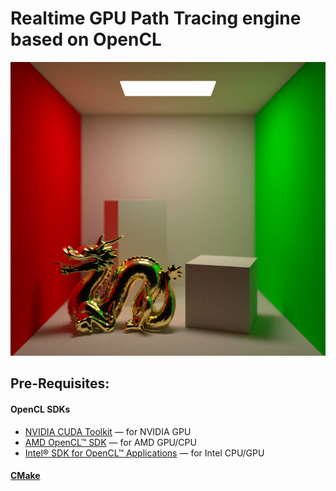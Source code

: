 # Realtime GPU Path Tracing engine based on OpenCL

![](screenshots/cornell_box_2.jpg)

## Pre-Requisites:
#### OpenCL SDKs
* [NVIDIA CUDA Toolkit](https://developer.nvidia.com/cuda-downloads) — for NVIDIA GPU
* [AMD OpenCL™ SDK](https://github.com/GPUOpen-LibrariesAndSDKs/OCL-SDK/releases/) — for AMD GPU/CPU
* [Intel® SDK for OpenCL™ Applications](https://software.intel.com/en-us/opencl-sdk) — for Intel CPU/GPU

#### [CMake](https://cmake.org/download/)

